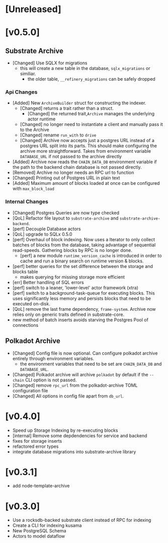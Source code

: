 # **[Unreleased]**


# [v0.5.0]

## Substrate Archive
- [Changed] Use SQLX for migrations
  - this will create a new table in the database, `sqlx_migrations` or similiar.
    - the older table, `__refinery_migrations` can be safely dropped

### Api Changes
- [Added] New `ArchiveBuilder` struct for constructing the indexer.
  - [Changed] returns a trait rather than a struct.
    - [Changed] the returned trait,`Archive` manages the underlying actor runtime
  - [Changed] no longer need to instantiate a client and manually pass it to the Archive
  - [Changed] rename `run_with` to `drive`
  - [Changed] Archive now accepts just a postgres URL instead of a postgres URL split into its parts. This should
  make configuring the archive more straightforward. Takes from environment variable `DATABASE_URL` if not passed to the 
  archive directly
- [Added] Archive now reads the `CHAIN_DATA_DB` environment variable if the path to the backend chain database is not passed directly.
- [Removed] Archive no longer needs an RPC url to function
- [Changed] Printing out of Postgres URL in plain text
- [Added] Maximum amount of blocks loaded at once can be configured with `max_block_load`

### Internal Changes
- [Changed] Postgres Queries are now type checked
- [QoL] Refactor file layout to `substrate-archive` and `substrate-archive-backend`.
- [perf] Decouple Database actors
- [QoL] upgrade to SQLx 0.5.0
- [perf] Overhaul of block indexing. Now uses a Iterator to only collect batches of blocks from the database, 
taking advantage of sequential read-speeds. Gathering blocks by RPC is no longer done.
  - [perf] a new module `runtime_version_cache` is introduced in order to cache and run a binary search on runtime version & blocks.
- [perf] better queries for the set difference between the storage and blocks table
   - makes querying for missing storage more efficient
- [err] Better handling of SQL errors
- [perf] switch to a leaner, 'lower-level' actor framework (xtra) 
- [perf] switch to a background-task-queue for executing blocks. This uses significantly less memory and
  persists blocks that need to be executed on-disk.
- [QoL] remove the last frame dependency, `frame-system`. Archive now relies only on generic traits defined in substrate-core.
- new method of batch inserts avoids starving the Postgres Pool of connections

## Polkadot Archive
- [Changed] Config file is now optional. Can configure polkadot archive entirely through environment variables.
  - the environment variables that need to be set are `CHAIN_DATA_DB` and `DATABASE_URL`. 
- [Changed] Polkadot archive will archive `polkadot` by default if the `--chain` CLI option is not passed.
- [Changed] remove `rpc_url` from the polkadot-archive TOML configuration file
- [Changed] All options in config file apart from `db_url`.



# [v0.4.0]
- Speed up Storage Indexing by re-executing blocks
- [internal] Remove some depdendencies for service and backend
- fixes for storage inserts
- refactored error types
- integrate database migrations into substrate-archive library

# [v0.3.1]
- add node-template-archive

# **[v0.3.0]**
- Use a rocksdb-backed substrate client instead of RPC for indexing
- Create a CLI for indexing kusama
- New PostgreSQL Schema 
- Actors to model dataflow

